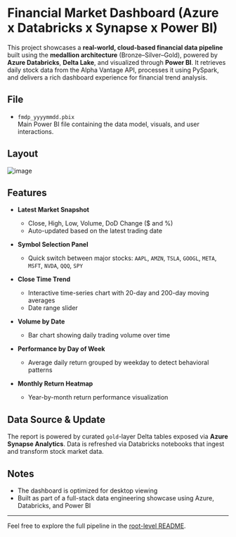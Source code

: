 # Financial Market Dashboard (Azure x Databricks x Synapse x Power BI)

This project showcases a **real-world, cloud-based financial data pipeline** built using the **medallion architecture** (Bronze–Silver–Gold), powered by **Azure Databricks**, **Delta Lake**, and visualized through **Power BI**. It retrieves daily stock data from the Alpha Vantage API, processes it using PySpark, and delivers a rich dashboard experience for financial trend analysis.

## File

- `fmdp_yyyymmdd.pbix`  
  Main Power BI file containing the data model, visuals, and user interactions.

## Layout
![image](https://github.com/user-attachments/assets/7df9ab8a-32dc-4f1f-bc29-635b08db6c43)

## Features

- **Latest Market Snapshot**
  - Close, High, Low, Volume, DoD Change ($ and %)
  - Auto-updated based on the latest trading date

- **Symbol Selection Panel**
  - Quick switch between major stocks: `AAPL`, `AMZN`, `TSLA`, `GOOGL`, `META`, `MSFT`, `NVDA`, `QQQ`, `SPY`

- **Close Time Trend**
  - Interactive time-series chart with 20-day and 200-day moving averages
  - Date range slider

- **Volume by Date**
  - Bar chart showing daily trading volume over time

- **Performance by Day of Week**
  - Average daily return grouped by weekday to detect behavioral patterns

- **Monthly Return Heatmap**
  - Year-by-month return performance visualization

## Data Source & Update

The report is powered by curated `gold`-layer Delta tables exposed via **Azure Synapse Analytics**. Data is refreshed via Databricks notebooks that ingest and transform stock market data.

## Notes

- The dashboard is optimized for desktop viewing
- Built as part of a full-stack data engineering showcase using Azure, Databricks, and Power BI

---

Feel free to explore the full pipeline in the [root-level README](../README.md).
